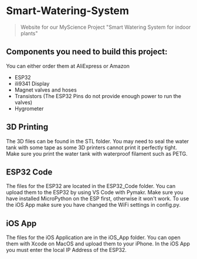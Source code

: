 # Smart-Watering-System
> Website for our MyScience Project "Smart Watering System for indoor plants"

## Components you need to build this project:
You can either order them at AliExpress or Amazon
- ESP32
- ili9341 Display
- Magnet valves and hoses
- Transistors (The ESP32 Pins do not provide enough power to run the valves)
- Hygrometer

## 3D Printing
The 3D files can be found in the STL folder. You may need to seal the water tank with some tape as some 3D printers cannot print it perfectly tight. Make sure you print the water tank with waterproof filament such as PETG. 

## ESP32 Code
The files for the ESP32 are located in the ESP32_Code folder. You can upload them to the ESP32 by using VS Code with Pymakr. Make sure you have installed MicroPython on the ESP first, otherwise it won't work. To use the iOS App make sure you have changed the WiFi settings in config.py.

## iOS App
The files for the iOS Application are in the iOS_App folder. You can open them with Xcode on MacOS and upload them to your iPhone. In the iOS App you must enter the local IP Address of the ESP32.
